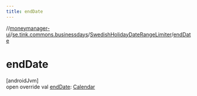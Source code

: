 ```yaml
---
title: endDate
---
```

//[moneymanager-ui](../../../index.html)/[se.tink.commons.businessdays](../index.html)/[SwedishHolidayDateRangeLimiter](index.html)/[endDate](end-date.html)



# endDate



[androidJvm]\
open override val [endDate](end-date.html): [Calendar](https://developer.android.com/reference/kotlin/java/util/Calendar.html)




